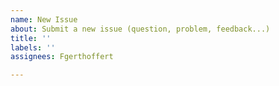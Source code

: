 ```yaml
---
name: New Issue
about: Submit a new issue (question, problem, feedback...)
title: ''
labels: ''
assignees: Fgerthoffert

---
```



